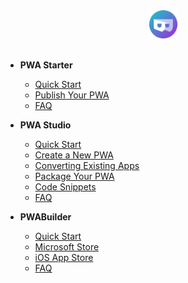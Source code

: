 <div align=center>
  <img width="45" src="assets/icons/pwa-builder.png">
</div>
<br>

<!-- 
  <a href="#/starter/">  </a>
  <a href="#/studio/">  </a>
  <a href="#/builder/">  </a>
--->

- **PWA Starter** 
  - <a href="#/starter/quick-start"> Quick Start </a>
  - <a href="#/starter/publish"> Publish Your PWA </a>
  - <a href="#/starter/faq"> FAQ </a>
  
- **PWA Studio**
  - <a href="#/studio/quick-start">Quick Start</a>
  - <a href="#/studio/create-new"> Create a New PWA </a>
  - <a href="#/studio/existing-app"> Converting Existing Apps </a>
  - <a href="#/studio/package"> Package Your PWA </a>
  - <a href="#/studio/snippets"> Code Snippets </a>
  - <a href="#/studio/faq"> FAQ </a>

- **PWABuilder**
  - <a href="#/builder/quick-start"> Quick Start </a>
  - <a href="#/builder/windows">  Microsoft Store </a>
  - <a href="#/builder/iOS"> iOS App Store </a>
  - <a href="#/builder/FAQ"> FAQ </a>